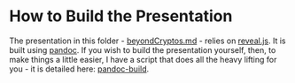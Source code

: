 # How to Build the Presentation

The presentation in this folder - [beyondCryptos.md](./beyondCryptos.md) - relies on [reveal.js](https://github.com/hakimel/reveal.js/). It is built using [pandoc](http://pandoc.org/). If you wish to build the presentation yourself, then, to make things a little easier, I have a script that does all the heavy lifting for you - it is detailed here: [pandoc-build](https://github.com/glowkeeper/pandoc-build).
